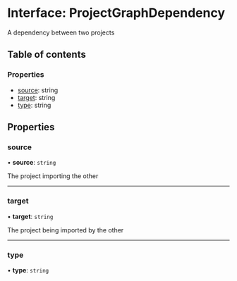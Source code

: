 # Interface: ProjectGraphDependency

A dependency between two projects

## Table of contents

### Properties

- [source](../../reference/core-api/devkit/documents/ProjectGraphDependency#source): string
- [target](../../reference/core-api/devkit/documents/ProjectGraphDependency#target): string
- [type](../../reference/core-api/devkit/documents/ProjectGraphDependency#type): string

## Properties

### source

• **source**: `string`

The project importing the other

---

### target

• **target**: `string`

The project being imported by the other

---

### type

• **type**: `string`
